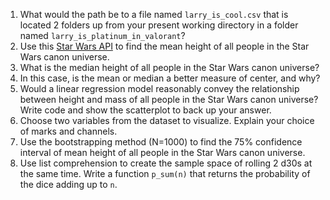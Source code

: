 1. What would the path be to a file named `larry_is_cool.csv` that is located 2 folders up from your present working directory in a folder named `larry_is_platinum_in_valorant`?
2. Use this [Star Wars API](https://swapi.dev/) to find the mean height of all people in the Star Wars canon universe.
3. What is the median height of all people in the Star Wars canon universe?
4. In this case, is the mean or median a better measure of center, and why?
5. Would a linear regression model reasonably convey the relationship between height and mass of all people in the Star Wars canon universe? Write code and show the scatterplot to back up your answer.
6. Choose two variables from the dataset to visualize. Explain your choice of marks and channels.
7. Use the bootstrapping method (N=1000) to find the 75% confidence interval of mean height of all people in the Star Wars canon universe.
8. Use list comprehension to create the sample space of rolling 2 d30s at the same time. Write a function `p_sum(n)` that returns the probability of the dice adding up to `n`.
